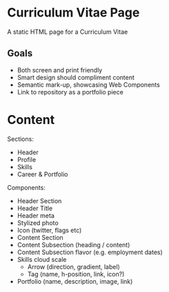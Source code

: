 # Curriculum Vitae Page

A static HTML page for a Curriculum Vitae

## Goals

- Both screen and print friendly
- Smart design should compliment content
- Semantic mark-up, showcasing Web Components
- Link to repository as a portfolio piece

# Content

Sections:
- Header
- Profile
- Skills
- Career & Portfolio

Components:

- Header Section
- Header Title
- Header meta
- Stylized photo
- Icon (twitter, flags etc)
- Content Section
- Content Subsection (heading / content)
- Content Subsection flavor (e.g. employment dates)
- Skills cloud scale
  - Arrow (direction, gradient, label)
  - Tag (name, h-position, link, icon?)
- Portfolio (name, description, image, link)
